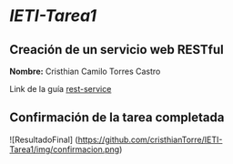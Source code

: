 # *IETI-Tarea1*

## Creación de un servicio web RESTful
**Nombre:** Cristhian Camilo Torres Castro

Link de la guía [rest-service](https://spring.io/guides/gs/rest-service/)

## Confirmación de la tarea completada
![ResultadoFinal] (https://github.com/cristhianTorre/IETI-Tarea1/img/confirmacion.png)
